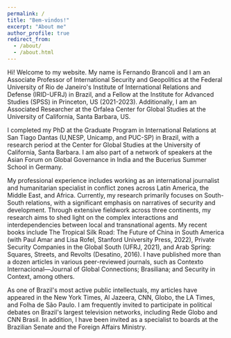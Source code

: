 ```yaml
---
permalink: /
title: "Bem-vindos!"
excerpt: "About me"
author_profile: true
redirect_from: 
  - /about/
  - /about.html
---
```


Hi! Welcome to my website. My name is Fernando Brancoli and I am an Associate Professor of International Security and Geopolitics at the Federal University of Rio de Janeiro's Institute of International Relations and Defense (IRID-UFRJ) in Brazil, and a Fellow at the Institute for Advanced Studies (SPSS) in Princeton, US (2021-2023). Additionally, I am an Associated Researcher at the Orfalea Center for Global Studies at the University of California, Santa Barbara, US.

I completed my PhD at the Graduate Program in International Relations at San Tiago Dantas (U,NESP, Unicamp, and PUC-SP) in Brazil, with a research period at the Center for Global Studies at the University of California, Santa Barbara. I am also part of a network of speakers at the Asian Forum on Global Governance in India and the Bucerius Summer School in Germany.

My professional experience includes working as an international journalist and humanitarian specialist in conflict zones across Latin America, the Middle East, and Africa. Currently, my research primarily focuses on South-South relations, with a significant emphasis on narratives of security and development. Through extensive fieldwork across three continents, my research aims to shed light on the complex interactions and interdependencies between local and transnational agents. My recent books include The Tropical Silk Road: The Future of China in South America (with Paul Amar and Lisa Rofel, Stanford University Press, 2022), Private Security Companies in the Global South (UFRJ, 2021), and Arab Spring: Squares, Streets, and Revolts (Desatino, 2016). I have published more than a dozen articles in various peer-reviewed journals, such as Contexto Internacional—Journal of Global Connections; Brasiliana; and Security in Context, among others.

As one of Brazil's most active public intellectuals, my articles have appeared in the New York Times, Al Jazeera, CNN, Globo, the LA Times, and Folha de São Paulo. I am frequently invited to participate in political debates on Brazil's largest television networks, including Rede Globo and CNN Brasil. In addition, I have been invited as a specialist to boards at the Brazilian Senate and the Foreign Affairs Ministry.

